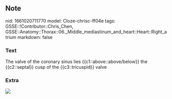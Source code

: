 ## Note
nid: 1661020711770
model: Cloze-chrisc-ff04e
tags: GSSE::!Contributor::Chris_Chen, GSSE::Anatomy::Thorax::06._Middle_mediastinum_and_heart::Heart::Right_atrium
markdown: false

### Text
<div class="toggle">
  The valve of the coronary sinus lies {{c1::above::above/below}}
  the {{c2::septal}} cusp of the {{c3::tricuspid}} valve
</div>

### Extra
<img src="13427797_1230203717012625_2777689311334471882_n.jpg">
